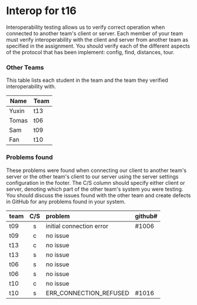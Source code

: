 # Interop for t16

Interoperability testing allows us to verify correct operation when connected to another team's client or server.
Each member of your team must verify interoperability with the client and server from another team as specified in the assignment.
You should verify each of the different aspects of the protocol that has been implement:  config, find, distances, tour.
 
### Other Teams

This table lists each student in the team and the team they verified interoperability with.

| Name | Team |
| ---- | ---- |
| Yuxin | t13 |
| Tomas | t06 |
| Sam   | t09 |
| Fan   | t10 |

### Problems found

These problems were found when connecting our client to another team's server or the other team's client to our server using the server settings configuration in the footer.
The C/S column should specify either client or server, denoting which part of the other team's system you were testing.
You should discuss the issues found with the other team and create defects in GitHub for any problems found in your system.

| team | C/S | problem | github# |
| :--- | :---: | :--- | --- |
| t09 | s | initial connection error | #1006 |
| t09 | c | no issue |  |
| t13 | c | no issue |  |
| t13 | s | no issue |  |
| t06 | s | no issue |  |
| t06 | s | no issue |  |
| t10 | c | no issue |  |
| t10 | s | ERR_CONNECTION_REFUSED | #1016 |
